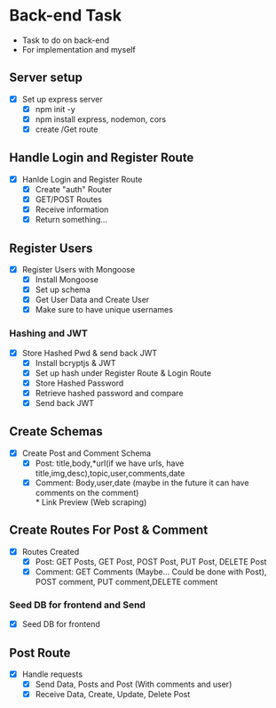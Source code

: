 # Back-end Task

-   Task to do on back-end
-   For implementation and myself

## Server setup

-   [x] Set up express server
    -   [x] npm init -y
    -   [x] npm install express, nodemon, cors
    -   [x] create /Get route

## Handle Login and Register Route

-   [x] Hanlde Login and Register Route
    -   [x] Create "auth" Router
    -   [x] GET/POST Routes
    -   [x] Receive information
    -   [x] Return something...

## Register Users

-   [x] Register Users with Mongoose
    -   [x] Install Mongoose
    -   [x] Set up schema
    -   [x] Get User Data and Create User
    -   [x] Make sure to have unique usernames

### Hashing and JWT

-   [x] Store Hashed Pwd & send back JWT
    -   [x] Install bcryptjs & JWT
    -   [x] Set up hash under Register Route & Login Route
    -   [x] Store Hashed Password
    -   [x] Retrieve hashed password and compare
    -   [x] Send back JWT

## Create Schemas

-   [x] Create Post and Comment Schema
    -   [x] Post: title,body,\*url(if we have urls, have title,img,desc),topic,user,comments,date
    -   [x] Comment: Body,user,date (maybe in the future it can have comments on the comment)<br> \* Link Preview (Web scraping)

## Create Routes For Post & Comment

-   [x] Routes Created
    -   [x] Post: GET Posts, GET Post, POST Post, PUT Post, DELETE Post
    -   [x] Comment: GET Comments (Maybe... Could be done with Post), POST comment, PUT comment,DELETE comment

### Seed DB for frontend and Send

-   [x] Seed DB for frontend

## Post Route

-   [x] Handle requests
    -   [x] Send Data, Posts and Post (With comments and user)
    -   [x] Receive Data, Create, Update, Delete Post
